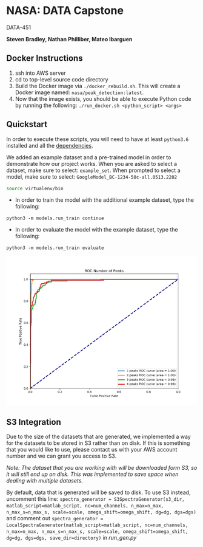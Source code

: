 # NASA: DATA Capstone
DATA-451

**Steven Bradley, Nathan Philliber, Mateo Ibarguen**

Docker Instructions
--
1. ssh into AWS server
2. cd to top-level source code directory
3. Build the Docker image via `./docker_rebuild.sh`. This will create a Docker image named: `nasa/peak_detection:latest`.
4. Now that the image exists, you should be able to execute Python code by running the following: `./run_docker.sh <python_script> <args>`

## Quickstart
In order to execute these scripts, you will need to have at least `python3.6` installed and all the [dependencies](requirements.txt).

We added an example dataset and a pre-trained model in order to demonstrate how our project works. When you are asked to select a dataset, make sure to select: `example_set`. When prompted to select a model, make sure to select: `GoogleModel_BC-1234-50c-all.0513.2202` 
```bash
source virtualenv/bin
```

- In order to train the model with the additional example dataset, type the following:
```
python3 -m models.run_train continue
```
- In order to evaluate the model with the example dataset, type the following:
```
python3 -m models.run_train evaluate
```

![roc_curve](data/results/GoogleModel_BC-1234-50c-all.0513.2202/eval/roc_curve-0517.1722.png)

## S3 Integration
Due to the size of the datasets that are generated, we implemented a way for the datasets to be stored in S3 rather than on disk. If this is something that you would like to use, please contact us with your AWS account number and we can grant you access to S3.

*Note: The dataset that you are working with will be downloaded form S3, so it will still end up on disk. This was implemented to save space when dealing with multiple datasets.*

By default, data that is generated will be saved to disk. To use S3 instead, uncomment this line:
`spectra_generator = S3SpectraGenerator(s3_dir, matlab_script=matlab_script, nc=num_channels, n_max=n_max, n_max_s=n_max_s, scale=scale, omega_shift=omega_shift, dg=dg, dgs=dgs)` 
and comment out `spectra_generator = LocalSpectraGenerator(matlab_script=matlab_script, nc=num_channels, n_max=n_max, n_max_s=n_max_s,
                                              scale=scale, omega_shift=omega_shift, dg=dg, dgs=dgs, save_dir=directory)` in *run_gen.py*
